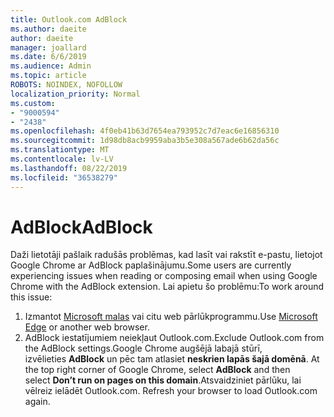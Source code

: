 ```yaml
---
title: Outlook.com AdBlock
ms.author: daeite
author: daeite
manager: joallard
ms.date: 6/6/2019
ms.audience: Admin
ms.topic: article
ROBOTS: NOINDEX, NOFOLLOW
localization_priority: Normal
ms.custom:
- "9000594"
- "2438"
ms.openlocfilehash: 4f0eb41b63d7654ea793952c7d7eac6e16856310
ms.sourcegitcommit: 1d98db8acb9959aba3b5e308a567ade6b62da56c
ms.translationtype: MT
ms.contentlocale: lv-LV
ms.lasthandoff: 08/22/2019
ms.locfileid: "36538279"
---
```

# <a name="adblock"></a><span data-ttu-id="eb98a-102">AdBlock</span><span class="sxs-lookup"><span data-stu-id="eb98a-102">AdBlock</span></span>

<span data-ttu-id="eb98a-103">Daži lietotāji pašlaik radušās problēmas, kad lasīt vai rakstīt e-pastu, lietojot Google Chrome ar AdBlock paplašinājumu.</span><span class="sxs-lookup"><span data-stu-id="eb98a-103">Some users are currently experiencing issues when reading or composing email when using Google Chrome with the AdBlock extension.</span></span> <span data-ttu-id="eb98a-104">Lai apietu šo problēmu:</span><span class="sxs-lookup"><span data-stu-id="eb98a-104">To work around this issue:</span></span>

1. <span data-ttu-id="eb98a-105">Izmantot [Microsoft malas](https://www.microsoft.com/windows/microsoft-edge) vai citu web pārlūkprogrammu.</span><span class="sxs-lookup"><span data-stu-id="eb98a-105">Use [Microsoft Edge](https://www.microsoft.com/windows/microsoft-edge) or another web browser.</span></span>
1. <span data-ttu-id="eb98a-106">AdBlock iestatījumiem neiekļaut Outlook.com.</span><span class="sxs-lookup"><span data-stu-id="eb98a-106">Exclude Outlook.com from the AdBlock settings.</span></span><span data-ttu-id="eb98a-107">Google Chrome augšējā labajā stūrī, izvēlieties **AdBlock** un pēc tam atlasiet **neskrien lapās šajā domēnā**.</span><span class="sxs-lookup"><span data-stu-id="eb98a-107"> At the top right corner of Google Chrome, select **AdBlock** and then select **Don’t run on pages on this domain**.</span></span><span data-ttu-id="eb98a-108">Atsvaidziniet pārlūku, lai vēlreiz ielādēt Outlook.com.</span><span class="sxs-lookup"><span data-stu-id="eb98a-108"> Refresh your browser to load Outlook.com again.</span></span>